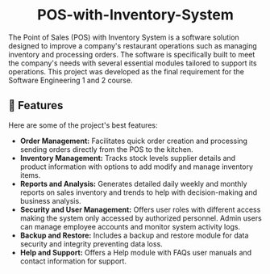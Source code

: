 <h1 align="center" id="title">POS-with-Inventory-System</h1>

<p id="description">The Point of Sales (POS) with Inventory System is a software solution designed to improve a company's restaurant operations such as managing inventory and processing orders. The software is specifically built to meet the company's needs with several essential modules tailored to support its operations. This project was developed as the final requirement for the Software Engineering 1 and 2 course. </p>

  
  
<h2>🧐 Features</h2>

Here are some of the project's best features:

*   **Order Management:** Facilitates quick order creation and processing sending orders directly from the POS to the kitchen.
*   **Inventory Management:** Tracks stock levels supplier details and product information with options to add modify and manage inventory items.
*   **Reports and Analysis:** Generates detailed daily weekly and monthly reports on sales inventory and trends to help with decision-making and business analysis.
*   **Security and User Management:** Offers user roles with different access making the system only accessed by authorized personnel. Admin users can manage employee accounts and monitor system activity logs.
*   **Backup and Restore:** Includes a backup and restore module for data security and integrity preventing data loss.
*   **Help and Support:** Offers a Help module with FAQs user manuals and contact information for support.

